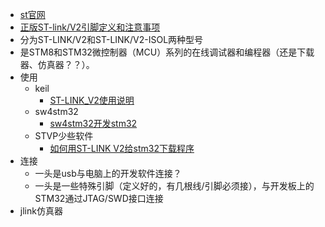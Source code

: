 * [st官网](https://www.st.com/content/st_com/en/products/development-tools/hardware-development-tools/development-tool-hardware-for-mcus/debug-hardware-for-mcus/debug-hardware-for-stm32-mcus/st-link-v2.html#design-scroll)
* [正版ST-link/V2引脚定义和注意事项](https://blog.csdn.net/xinghuanmeiying/article/details/78026561)
* 分为ST-LINK/V2和ST-LINK/V2-ISOL两种型号
* 是STM8和STM32微控制器（MCU）系列的在线调试器和编程器（还是下载器、仿真器？？）。
* 使用
    * keil
        * [ST-LINK_V2使用说明](https://wenku.baidu.com/view/4b2ce6debcd126fff6050b9a.html)
    * sw4stm32
        * [sw4stm32开发stm32](https://blog.csdn.net/weixin_39871788/article/details/80641997)
    * STVP少些软件
        * [如何用ST-LINK V2给stm32下载程序](https://jingyan.baidu.com/article/f25ef254ad2aa1482c1b8223.html)
* 连接
    * 一头是usb与电脑上的开发软件连接？
    * 一头是一些特殊引脚（定义好的，有几根线/引脚必须接），与开发板上的STM32通过JTAG/SWD接口连接
* jlink仿真器